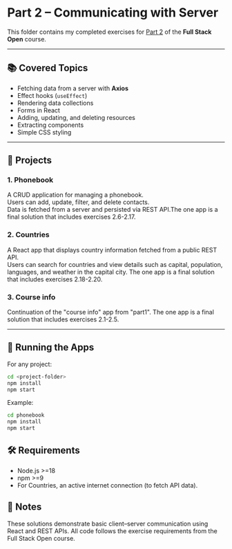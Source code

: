 # Part 2 – Communicating with Server

This folder contains my completed exercises for [Part 2](https://fullstackopen.com/en/part2) of the **Full Stack Open** course.

---

## 📚 Covered Topics
- Fetching data from a server with **Axios**
- Effect hooks (`useEffect`)
- Rendering data collections
- Forms in React
- Adding, updating, and deleting resources
- Extracting components
- Simple CSS styling

---
## 📂 Projects

### 1. Phonebook
A CRUD application for managing a phonebook.  
Users can add, update, filter, and delete contacts.  
Data is fetched from a server and persisted via REST API.The one app is a final solution that includes exercises 2.6-2.17.

### 2. Countries
A React app that displays country information fetched from a public REST API.  
Users can search for countries and view details such as capital, population, languages, and weather in the capital city. The one app is a final solution that includes exercises 2.18-2.20.

### 3. Course info
Continuation of the "course info" app from "part1".
The one app is a final solution that includes exercises 2.1-2.5.

---
## 🚀 Running the Apps

For any project:

```bash
cd <project-folder>
npm install
npm start
```
Example:
```bash
cd phonebook
npm install
npm start
```
## 🛠️ Requirements

- Node.js >=18
- npm >=9
- For Countries, an active internet connection (to fetch API data).

## 📜 Notes

These solutions demonstrate basic client–server communication using React and REST APIs.
All code follows the exercise requirements from the Full Stack Open course.
